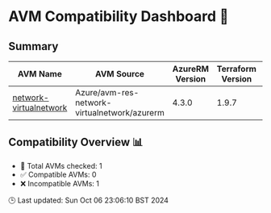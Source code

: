 # AVM Compatibility Dashboard 🚀

<!-- AVM_COMPATIBILITY_DASHBOARD_START -->

## Summary

| AVM Name | AVM Source | AzureRM Version | Terraform Version | Compatibility | Reason | Module Version | AzureRM Constraints |
|----------|------------|-----------------|-------------------|---------------|--------|----------------|---------------------|
| [network-virtualnetwork](https://registry.terraform.io/modules/Azure/avm-res-network-virtualnetwork/azurerm) | Azure/avm-res-network-virtualnetwork/azurerm | 4.3.0 | 1.9.7 | ❌ Incompatible | Version constraint mismatch | 0.4.0 | ~> 3.71, 4.3.0 |

## Compatibility Overview 📊        

- 🔢 Total AVMs checked: 1
- ✅ Compatible AVMs: 0
- ❌ Incompatible AVMs: 1

🕒 Last updated: Sun Oct 06 23:06:10 BST 2024
<!-- AVM_COMPATIBILITY_DASHBOARD_END -->
